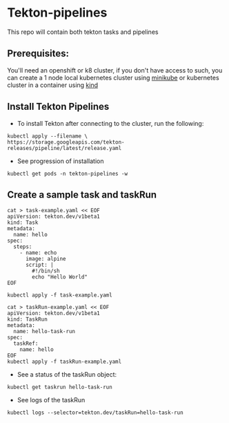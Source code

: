 # Tekton-pipelines

This repo will contain both tekton tasks and pipelines

## Prerequisites:

You'll need an openshift or k8 cluster, if you don't have access to such, 
you can create a 1 node local kubernetes cluster using [minikube](https://minikube.sigs.k8s.io/docs/start/)
or kubernetes cluster in a container using [kind](https://kind.sigs.k8s.io/docs/user/quick-start/)

## Install Tekton Pipelines

- To install Tekton after connecting to the cluster, run the following:

```shell
kubectl apply --filename \
https://storage.googleapis.com/tekton-releases/pipeline/latest/release.yaml
```

- See progression of installation
```shell
kubectl get pods -n tekton-pipelines -w
```

## Create a sample task and taskRun
```shell
cat > task-example.yaml << EOF
apiVersion: tekton.dev/v1beta1
kind: Task
metadata:
  name: hello
spec:
  steps:
    - name: echo
      image: alpine
      script: |
        #!/bin/sh
        echo "Hello World"
EOF

kubectl apply -f task-example.yaml 
```

```shell
cat > taskRun-example.yaml << EOF
apiVersion: tekton.dev/v1beta1
kind: TaskRun
metadata:
  name: hello-task-run
spec:
  taskRef:
    name: hello
EOF
kubectl apply -f taskRun-example.yaml 
```

- See a status of the taskRun object:
```shell
kubectl get taskrun hello-task-run
```

- See logs of the taskRun
```shell
kubectl logs --selector=tekton.dev/taskRun=hello-task-run
```